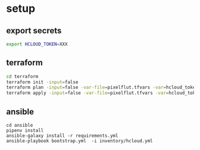 # setup

## export secrets

```bash
export HCLOUD_TOKEN=XXX
```

## terraform

```bash
cd terraform
terraform init -input=false
terraform plan -input=false -var-file=pixelflut.tfvars -var=hcloud_token=${HCLOUD_TOKEN}
terraform apply -input=false -var-file=pixelflut.tfvars -var=hcloud_token=${HCLOUD_TOKEN}
```

## ansible

```
cd ansible
pipenv install
ansible-galaxy install -r requirements.yml
ansible-playbook bootstrap.yml  -i inventory/hcloud.yml
```

